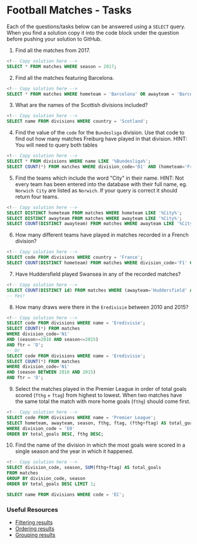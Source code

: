# Football Matches - Tasks

Each of the questions/tasks below can be answered using a `SELECT` query. When you find a solution copy it into the code block under the question before pushing your solution to GitHub.

1) Find all the matches from 2017.

```sql
<!-- Copy solution here -->
SELECT * FROM matches WHERE season = 2017;

```

2) Find all the matches featuring Barcelona.

```sql
<!-- Copy solution here -->
SELECT * FROM matches WHERE hometeam = 'Barcelona' OR awayteam = 'Barcelona';

```

3) What are the names of the Scottish divisions included?

```sql
<!-- Copy solution here -->
SELECT name FROM divisions WHERE country = 'Scotland';

```

4) Find the value of the `code` for the `Bundesliga` division. Use that code to find out how many matches Freiburg have played in that division. HINT: You will need to query both tables

```sql
<!-- Copy solution here -->
SELECT * FROM divisions WHERE name LIKE '%Bundesliga%';
SELECT COUNT(*) FROM matches WHERE division_code='D1' AND (hometeam='Freiburg' OR awayteam='Freiburg');

```

5)  Find the teams which include the word "City" in their name. HINT: Not every team has been entered into the database with their full name, eg. `Norwich City` are listed as `Norwich`. If your query is correct it should return four teams.

```sql
<!-- Copy solution here -->
SELECT DISTINCT hometeam FROM matches WHERE hometeam LIKE '%City%';
SELECT DISTINCT awayteam FROM matches WHERE awayteam LIKE '%City%';
SELECT COUNT(DISTINCT awayteam) FROM matches WHERE awayteam LIKE '%City%';

```

6) How many different teams have played in matches recorded in a French division?

```sql
<!-- Copy solution here -->
SELECT code FROM divisions WHERE country = 'France';
SELECT COUNT(DISTINCT hometeam) FROM matches WHERE division_code='F1' OR division_code='F2';
```

7) Have Huddersfield played Swansea in any of the recorded matches?

```sql
<!-- Copy solution here -->
SELECT COUNT(DISTINCT id) FROM matches WHERE (awayteam='Huddersfield' AND hometeam='Swansea') OR (awayteam='Swansea' AND hometeam='Huddersfield');
-- Yes!

```

8) How many draws were there in the `Eredivisie` between 2010 and 2015?

```sql
<!-- Copy solution here -->
SELECT code FROM divisions WHERE name = 'Eredivisie';
SELECT COUNT(*) FROM matches 
WHERE division_code='N1' 
AND (season>=2010 AND season<=2015)
AND ftr = 'D';
-- Or
SELECT code FROM divisions WHERE name = 'Eredivisie';
SELECT COUNT(*) FROM matches 
WHERE division_code='N1' 
AND (season BETWEEN 2010 AND 2015)
AND ftr = 'D';

```

9) Select the matches played in the Premier League in order of total goals scored (`fthg` + `ftag`) from highest to lowest. When two matches have the same total the match with more home goals (`fthg`) should come first. 

```sql
<!-- Copy solution here -->
SELECT code FROM divisions WHERE name = 'Premier League';
SELECT hometeam, awayteam, season, fthg, ftag, (fthg+ftag) AS total_goals FROM matches 
WHERE division_code = 'E0'
ORDER BY total_goals DESC, fthg DESC;
```

10) Find the name of the division in which the most goals were scored in a single season and the year in which it happened.

```sql
<!-- Copy solution here -->
SELECT division_code, season, SUM(fthg+ftag) AS total_goals
FROM matches
GROUP BY division_code, season
ORDER BY total_goals DESC LIMIT 1;

SELECT name FROM divisions WHERE code = 'EC';

```

### Useful Resources

- [Filtering results](https://www.w3schools.com/sql/sql_where.asp)
- [Ordering results](https://www.w3schools.com/sql/sql_orderby.asp)
- [Grouping results](https://www.w3schools.com/sql/sql_groupby.asp)
